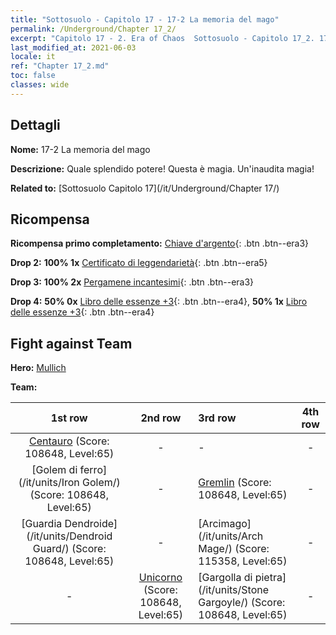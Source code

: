 ```yaml
---
title: "Sottosuolo - Capitolo 17 - 17-2 La memoria del mago"
permalink: /Underground/Chapter 17_2/
excerpt: "Capitolo 17 - 2. Era of Chaos  Sottosuolo - Capitolo 17_2. 17-2 La memoria del mago"
last_modified_at: 2021-06-03
locale: it
ref: "Chapter 17_2.md"
toc: false
classes: wide
---
```


## Dettagli

 **Nome:** 17-2 La memoria del mago

 **Descrizione:** Quale splendido potere! Questa è magia. Un'inaudita magia!

 **Related to:** [Sottosuolo Capitolo 17](/it/Underground/Chapter 17/)

## Ricompensa

 **Ricompensa primo completamento:** [Chiave d'argento](/ItemsIT/con_693/){: .btn .btn--era3}

 **Drop 2:** **100% 1x** [Certificato di leggendarietà](/ItemsIT/mat_67/){: .btn .btn--era5}

 **Drop 3:** **100% 2x** [Pergamene incantesimi](/ItemsIT/con_694/){: .btn .btn--era3}

 **Drop 4:** **50% 0x** [Libro delle essenze +3](/ItemsIT/mat_60/){: .btn .btn--era4}, **50% 1x** [Libro delle essenze +3](/ItemsIT/mat_60/){: .btn .btn--era4}


## Fight against Team
 **Hero:** [Mullich](/it/heroes/Mullich/)

 **Team:**


  | 1st row | 2nd row | 3rd row | 4th row |
  |:----:|:----:|:----|:----:|
  | [Centauro](/it/units/Centaur/) (Score: 108648, Level:65)  | - | - | - |
  | [Golem di ferro](/it/units/Iron Golem/) (Score: 108648, Level:65)  | - | [Gremlin](/it/units/Gremlin/) (Score: 108648, Level:65)  | - |
  | [Guardia Dendroide](/it/units/Dendroid Guard/) (Score: 108648, Level:65)  | - | [Arcimago](/it/units/Arch Mage/) (Score: 115358, Level:65)  | - |
  | - | [Unicorno](/it/units/Unicorn/) (Score: 108648, Level:65)  | [Gargolla di pietra](/it/units/Stone Gargoyle/) (Score: 108648, Level:65)  | - |


